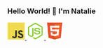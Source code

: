 ### Hello World! 👋 I'm Natalie

<a href="https://developer.mozilla.org/en-US/docs/Web/JavaScript">
  <img src="https://github.com/devicons/devicon/blob/master/icons/javascript/javascript-original.svg" alt="javascript" width="40" height="40"/>
</a>

<a href="https://developer.mozilla.org/en-US/docs/Glossary/Node.js">
  <img src="https://github.com/devicons/devicon/blob/master/icons/nodejs/nodejs-original.svg" alt="nodejs" width="40" height="40"/>
</a>

<a href="https://developer.mozilla.org/en-US/docs/Glossary/HTML5">
<img src="https://github.com/devicons/devicon/blob/master/icons/html5/html5-original.svg" alt="html5" width="40" height="40"/> 
</a>

<!--
**ndudar/ndudar** is a ✨ _special_ ✨ repository because its `README.md` (this file) appears on your GitHub profile.

Here are some ideas to get you started:

- 🔭 I’m currently working on ...
- 🌱 I’m currently learning ...
- 👯 I’m looking to collaborate on ...
- 🤔 I’m looking for help with ...
- 💬 Ask me about ...
- 📫 How to reach me: ...
- 😄 Pronouns: ...
- ⚡ Fun fact: ...

template:
<a href="">
  <img src="" alt="" width="40" height="40"/>
</a>

-->
